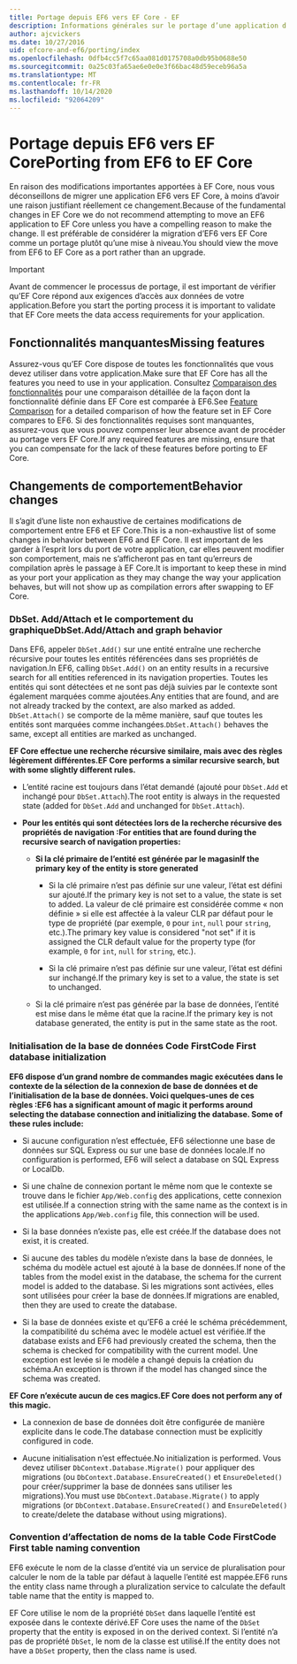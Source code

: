 ```yaml
---
title: Portage depuis EF6 vers EF Core - EF
description: Informations générales sur le portage d’une application d’Entity Framework 6 à Entity Framework Core.
author: ajcvickers
ms.date: 10/27/2016
uid: efcore-and-ef6/porting/index
ms.openlocfilehash: 0dfb4cc5f7c65aa081d0175708a0db95b0688e50
ms.sourcegitcommit: 0a25c03fa65ae6e0e0e3f66bac48d59eceb96a5a
ms.translationtype: MT
ms.contentlocale: fr-FR
ms.lasthandoff: 10/14/2020
ms.locfileid: "92064209"
---
```

# <a name="porting-from-ef6-to-ef-core"></a><span data-ttu-id="970fd-103">Portage depuis EF6 vers EF Core</span><span class="sxs-lookup"><span data-stu-id="970fd-103">Porting from EF6 to EF Core</span></span>

<span data-ttu-id="970fd-104">En raison des modifications importantes apportées à EF Core, nous vous déconseillons de migrer une application EF6 vers EF Core, à moins d’avoir une raison justifiant réellement ce changement.</span><span class="sxs-lookup"><span data-stu-id="970fd-104">Because of the fundamental changes in EF Core we do not recommend attempting to move an EF6 application to EF Core unless you have a compelling reason to make the change.</span></span>
<span data-ttu-id="970fd-105">Il est préférable de considérer la migration d’EF6 vers EF Core comme un portage plutôt qu’une mise à niveau.</span><span class="sxs-lookup"><span data-stu-id="970fd-105">You should view the move from EF6 to EF Core as a port rather than an upgrade.</span></span>

> [!IMPORTANT]
> <span data-ttu-id="970fd-106">Avant de commencer le processus de portage, il est important de vérifier qu’EF Core répond aux exigences d’accès aux données de votre application.</span><span class="sxs-lookup"><span data-stu-id="970fd-106">Before you start the porting process it is important to validate that EF Core meets the data access requirements for your application.</span></span>

## <a name="missing-features"></a><span data-ttu-id="970fd-107">Fonctionnalités manquantes</span><span class="sxs-lookup"><span data-stu-id="970fd-107">Missing features</span></span>

<span data-ttu-id="970fd-108">Assurez-vous qu’EF Core dispose de toutes les fonctionnalités que vous devez utiliser dans votre application.</span><span class="sxs-lookup"><span data-stu-id="970fd-108">Make sure that EF Core has all the features you need to use in your application.</span></span> <span data-ttu-id="970fd-109">Consultez [Comparaison des fonctionnalités](xref:efcore-and-ef6/index) pour une comparaison détaillée de la façon dont la fonctionnalité définie dans EF Core est comparée à EF6.</span><span class="sxs-lookup"><span data-stu-id="970fd-109">See [Feature Comparison](xref:efcore-and-ef6/index) for a detailed comparison of how the feature set in EF Core compares to EF6.</span></span> <span data-ttu-id="970fd-110">Si des fonctionnalités requises sont manquantes, assurez-vous que vous pouvez compenser leur absence avant de procéder au portage vers EF Core.</span><span class="sxs-lookup"><span data-stu-id="970fd-110">If any required features are missing, ensure that you can compensate for the lack of these features before porting to EF Core.</span></span>

## <a name="behavior-changes"></a><span data-ttu-id="970fd-111">Changements de comportement</span><span class="sxs-lookup"><span data-stu-id="970fd-111">Behavior changes</span></span>

<span data-ttu-id="970fd-112">Il s’agit d’une liste non exhaustive de certaines modifications de comportement entre EF6 et EF Core.</span><span class="sxs-lookup"><span data-stu-id="970fd-112">This is a non-exhaustive list of some changes in behavior between EF6 and EF Core.</span></span> <span data-ttu-id="970fd-113">Il est important de les garder à l’esprit lors du port de votre application, car elles peuvent modifier son comportement, mais ne s’afficheront pas en tant qu’erreurs de compilation après le passage à EF Core.</span><span class="sxs-lookup"><span data-stu-id="970fd-113">It is important to keep these in mind as your port your application as they may change the way your application behaves, but will not show up as compilation errors after swapping to EF Core.</span></span>

### <a name="dbsetaddattach-and-graph-behavior"></a><span data-ttu-id="970fd-114">DbSet. Add/Attach et le comportement du graphique</span><span class="sxs-lookup"><span data-stu-id="970fd-114">DbSet.Add/Attach and graph behavior</span></span>

<span data-ttu-id="970fd-115">Dans EF6, appeler `DbSet.Add()` sur une entité entraîne une recherche récursive pour toutes les entités référencées dans ses propriétés de navigation.</span><span class="sxs-lookup"><span data-stu-id="970fd-115">In EF6, calling `DbSet.Add()` on an entity results in a recursive search for all entities referenced in its navigation properties.</span></span> <span data-ttu-id="970fd-116">Toutes les entités qui sont détectées et ne sont pas déjà suivies par le contexte sont également marquées comme ajoutées.</span><span class="sxs-lookup"><span data-stu-id="970fd-116">Any entities that are found, and are not already tracked by the context, are also marked as added.</span></span> <span data-ttu-id="970fd-117">`DbSet.Attach()` se comporte de la même manière, sauf que toutes les entités sont marquées comme inchangées.</span><span class="sxs-lookup"><span data-stu-id="970fd-117">`DbSet.Attach()` behaves the same, except all entities are marked as unchanged.</span></span>

<span data-ttu-id="970fd-118">**EF Core effectue une recherche récursive similaire, mais avec des règles légèrement différentes.**</span><span class="sxs-lookup"><span data-stu-id="970fd-118">**EF Core performs a similar recursive search, but with some slightly different rules.**</span></span>

*  <span data-ttu-id="970fd-119">L’entité racine est toujours dans l’état demandé (ajouté pour `DbSet.Add` et inchangé pour `DbSet.Attach`).</span><span class="sxs-lookup"><span data-stu-id="970fd-119">The root entity is always in the requested state (added for `DbSet.Add` and unchanged for `DbSet.Attach`).</span></span>

*  <span data-ttu-id="970fd-120">**Pour les entités qui sont détectées lors de la recherche récursive des propriétés de navigation :**</span><span class="sxs-lookup"><span data-stu-id="970fd-120">**For entities that are found during the recursive search of navigation properties:**</span></span>

    *  <span data-ttu-id="970fd-121">**Si la clé primaire de l’entité est générée par le magasin**</span><span class="sxs-lookup"><span data-stu-id="970fd-121">**If the primary key of the entity is store generated**</span></span>

        * <span data-ttu-id="970fd-122">Si la clé primaire n’est pas définie sur une valeur, l’état est défini sur ajouté.</span><span class="sxs-lookup"><span data-stu-id="970fd-122">If the primary key is not set to a value, the state is set to added.</span></span> <span data-ttu-id="970fd-123">La valeur de clé primaire est considérée comme « non définie » si elle est affectée à la valeur CLR par défaut pour le type de propriété (par exemple, `0` pour `int`, `null` pour `string`, etc.).</span><span class="sxs-lookup"><span data-stu-id="970fd-123">The primary key value is considered "not set" if it is assigned the CLR default value for the property type (for example, `0` for `int`, `null` for `string`, etc.).</span></span>

        * <span data-ttu-id="970fd-124">Si la clé primaire n’est pas définie sur une valeur, l’état est défini sur inchangé.</span><span class="sxs-lookup"><span data-stu-id="970fd-124">If the primary key is set to a value, the state is set to unchanged.</span></span>

    *  <span data-ttu-id="970fd-125">Si la clé primaire n’est pas générée par la base de données, l’entité est mise dans le même état que la racine.</span><span class="sxs-lookup"><span data-stu-id="970fd-125">If the primary key is not database generated, the entity is put in the same state as the root.</span></span>

### <a name="code-first-database-initialization"></a><span data-ttu-id="970fd-126">Initialisation de la base de données Code First</span><span class="sxs-lookup"><span data-stu-id="970fd-126">Code First database initialization</span></span>

<span data-ttu-id="970fd-127">**EF6 dispose d’un grand nombre de commandes magic exécutées dans le contexte de la sélection de la connexion de base de données et de l’initialisation de la base de données. Voici quelques-unes de ces règles :**</span><span class="sxs-lookup"><span data-stu-id="970fd-127">**EF6 has a significant amount of magic it performs around selecting the database connection and initializing the database. Some of these rules include:**</span></span>

* <span data-ttu-id="970fd-128">Si aucune configuration n’est effectuée, EF6 sélectionne une base de données sur SQL Express ou sur une base de données locale.</span><span class="sxs-lookup"><span data-stu-id="970fd-128">If no configuration is performed, EF6 will select a database on SQL Express or LocalDb.</span></span>

* <span data-ttu-id="970fd-129">Si une chaîne de connexion portant le même nom que le contexte se trouve dans le fichier `App/Web.config` des applications, cette connexion est utilisée.</span><span class="sxs-lookup"><span data-stu-id="970fd-129">If a connection string with the same name as the context is in the applications `App/Web.config` file, this connection will be used.</span></span>

* <span data-ttu-id="970fd-130">Si la base données n’existe pas, elle est créée.</span><span class="sxs-lookup"><span data-stu-id="970fd-130">If the database does not exist, it is created.</span></span>

* <span data-ttu-id="970fd-131">Si aucune des tables du modèle n’existe dans la base de données, le schéma du modèle actuel est ajouté à la base de données.</span><span class="sxs-lookup"><span data-stu-id="970fd-131">If none of the tables from the model exist in the database, the schema for the current model is added to the database.</span></span> <span data-ttu-id="970fd-132">Si les migrations sont activées, elles sont utilisées pour créer la base de données.</span><span class="sxs-lookup"><span data-stu-id="970fd-132">If migrations are enabled, then they are used to create the database.</span></span>

* <span data-ttu-id="970fd-133">Si la base de données existe et qu’EF6 a créé le schéma précédemment, la compatibilité du schéma avec le modèle actuel est vérifiée.</span><span class="sxs-lookup"><span data-stu-id="970fd-133">If the database exists and EF6 had previously created the schema, then the schema is checked for compatibility with the current model.</span></span> <span data-ttu-id="970fd-134">Une exception est levée si le modèle a changé depuis la création du schéma.</span><span class="sxs-lookup"><span data-stu-id="970fd-134">An exception is thrown if the model has changed since the schema was created.</span></span>

<span data-ttu-id="970fd-135">**EF Core n’exécute aucun de ces magics.**</span><span class="sxs-lookup"><span data-stu-id="970fd-135">**EF Core does not perform any of this magic.**</span></span>

* <span data-ttu-id="970fd-136">La connexion de base de données doit être configurée de manière explicite dans le code.</span><span class="sxs-lookup"><span data-stu-id="970fd-136">The database connection must be explicitly configured in code.</span></span>

* <span data-ttu-id="970fd-137">Aucune initialisation n’est effectuée.</span><span class="sxs-lookup"><span data-stu-id="970fd-137">No initialization is performed.</span></span> <span data-ttu-id="970fd-138">Vous devez utiliser `DbContext.Database.Migrate()` pour appliquer des migrations (ou `DbContext.Database.EnsureCreated()` et `EnsureDeleted()` pour créer/supprimer la base de données sans utiliser les migrations).</span><span class="sxs-lookup"><span data-stu-id="970fd-138">You must use `DbContext.Database.Migrate()` to apply migrations (or `DbContext.Database.EnsureCreated()` and `EnsureDeleted()` to create/delete the database without using migrations).</span></span>

### <a name="code-first-table-naming-convention"></a><span data-ttu-id="970fd-139">Convention d’affectation de noms de la table Code First</span><span class="sxs-lookup"><span data-stu-id="970fd-139">Code First table naming convention</span></span>

<span data-ttu-id="970fd-140">EF6 exécute le nom de la classe d’entité via un service de pluralisation pour calculer le nom de la table par défaut à laquelle l’entité est mappée.</span><span class="sxs-lookup"><span data-stu-id="970fd-140">EF6 runs the entity class name through a pluralization service to calculate the default table name that the entity is mapped to.</span></span>

<span data-ttu-id="970fd-141">EF Core utilise le nom de la propriété `DbSet` dans laquelle l’entité est exposée dans le contexte dérivé.</span><span class="sxs-lookup"><span data-stu-id="970fd-141">EF Core uses the name of the `DbSet` property that the entity is exposed in on the derived context.</span></span> <span data-ttu-id="970fd-142">Si l’entité n’a pas de propriété `DbSet`, le nom de la classe est utilisé.</span><span class="sxs-lookup"><span data-stu-id="970fd-142">If the entity does not have a `DbSet` property, then the class name is used.</span></span>
